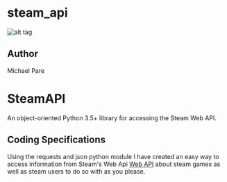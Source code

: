 # steam_api
![alt tag](http://downloadicons.net/sites/default/files/steam-icon-16008.png)
## Author
Michael Pare

SteamAPI 
========
An object-oriented Python 3.5+ library for accessing the Steam Web API.

## Coding Specifications
Using the requests and json python module I have created an easy way to access information from Steam's Web Api 
[Web API](http://steamcommunity.com/dev) about steam games as well as steam users to do so with as you please.


 

